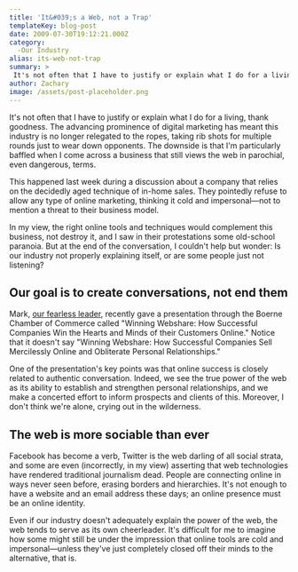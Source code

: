 ```yaml
---
title: 'It&#039;s a Web, not a Trap'
templateKey: blog-post
date: 2009-07-30T19:12:21.000Z
category: 
  -Our Industry
alias: its-web-not-trap
summary: > 
 It's not often that I have to justify or explain what I do for a living, thank goodness. The advancing prominence of digital marketing has meant this industry is no longer relegated to the ropes, taking rib shots for multiple rounds just to wear down opponents. The downside is that I'm particularly baffled when I come across a business that still views the web in parochial, even dangerous, terms. This happened last week during a discussion about a company that relies on the decidedly aged technique of in-home sales. They pointedly refuse to allow any type of online marketing, thinking it cold and impersonal—not to mention a threat to their business model. 
author: Zachary
image: /assets/post-placeholder.png
---
```


It's not often that I have to justify or explain what I do for a living, thank goodness. The advancing prominence of digital marketing has meant this industry is no longer relegated to the ropes, taking rib shots for multiple rounds just to wear down opponents. The downside is that I'm particularly baffled when I come across a business that still views the web in parochial, even dangerous, terms.

This happened last week during a discussion about a company that relies on the decidedly aged technique of in-home sales. They pointedly refuse to allow any type of online marketing, thinking it cold and impersonal—not to mention a threat to their business model.

In my view, the right online tools and techniques would complement this business, not destroy it, and I saw in their protestations some old-school paranoia. But at the end of the conversation, I couldn't help but wonder: Is our industry not properly explaining itself, or are some people just not listening?

Our goal is to create conversations, not end them
-------------------------------------------------

Mark, [our fearless leader](/about-us/our-firm), recently gave a presentation through the Boerne Chamber of Commerce called "Winning Webshare: How Successful Companies Win the Hearts and Minds of their Customers Online." Notice that it doesn't say "Winning Webshare: How Successful Companies Sell Mercilessly Online and Obliterate Personal Relationships."

One of the presentation's key points was that online success is closely related to authentic conversation. Indeed, we see the true power of the web as its ability to establish and strengthen personal relationships, and we make a concerted effort to inform prospects and clients of this. Moreover, I don't think we're alone, crying out in the wilderness.

The web is more sociable than ever
----------------------------------

Facebook has become a verb, Twitter is the web darling of all social strata, and some are even (incorrectly, in my view) asserting that web technologies have rendered traditional journalism dead. People are connecting online in ways never seen before, erasing borders and hierarchies. It's not enough to have a website and an email address these days; an online presence must be an online identity.

Even if our industry doesn't adequately explain the power of the web, the web tends to serve as its own cheerleader. It's difficult for me to imagine how some might still be under the impression that online tools are cold and impersonal—unless they've just completely closed off their minds to the alternative, that is.